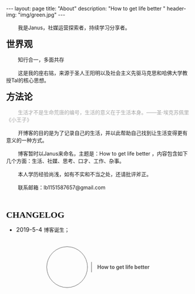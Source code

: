 <p>
    ---
layout: page
title: &quot;About&quot;
description: &quot;How to get life better &quot; 
header-img: &quot;img/green.jpg&quot;
---
</p>
<section data-role="outer" label="Powered by 135editor.com" style="font-size:16px;">
    <section data-role="paragraph" class="_135editor">
        <p style="margin-bottom: 0px; text-indent: 2em;">
            <span style="font-size:14px">我是Janus，社媒运营探索者，持续学习分享者。</span>
        </p>
        <p>
            <strong style="text-indent: 0em; caret-color: red;"><span style="font-size: 24px; font-family: 宋体;">世界观</span></strong><br/>
        </p>
        <p style="margin-bottom: 0px; text-indent: 2em;">
            <span style="font-size:14px">知行合一，多面共存</span>
        </p>
        <p style="margin-bottom: 0px; text-indent: 2em;">
            <span style="font-size:14px">这是我的座右铭，来源于圣人王阳明以及社会主义先驱马克思和哈佛大学教授Tal的核心思想。</span>
        </p>
        <p style="margin-bottom: 0px; text-indent: 0em;">
            <strong><span style="font-size: 24px; font-family: 宋体;">方法论</span></strong>
        </p>
        <p style="margin-bottom: 0px; text-indent: 2em;">
            <span style="font-size:14px;color:#a5a5a5">生活才不是生命荒唐的编号，生活的意义在于生活本身。</span><span style="text-indent: 2em; caret-color: red; font-size: 14px; color: #A5A5A5;">——</span><span style="text-indent: 2em; caret-color: red; font-size: 14px; color: #A5A5A5;">圣·埃克苏佩里《小王子》</span>
        </p>
        <p style="margin-bottom: 0px; text-indent: 2em;">
            <span style="font-size:14px">开博客的目的是为了记录自己的生活，并以此帮助自己找到让生活变得更有意义的一种方式。</span>
        </p>
        <p style="margin-bottom: 0px; text-indent: 2em;">
            <span style="font-size:14px">博客暂时以Janus来命名，主题是：How to get life better ，内容包含如下几个方面：生活、社媒、思考、口才、工作、杂事。</span>
        </p>
        <p style="margin-bottom: 0px; text-indent: 2em;">
            <span style="font-size:14px">本人学历经验尚浅，如有不实和不当之处，还请批评斧正。</span>
        </p>
        <p style="margin-bottom: 0px; text-indent: 2em;">
            <span style="font-size:14px">联系<span style="caret-color: red">邮箱：lb1151587657@gmail.com</span></span>
        </p>
        <p style="margin-bottom: 0px; text-indent: 2em;">
            <br/>
        </p>
        <p style="margin-bottom: 0px; text-indent: 0em;">
            <strong><span style="font-size: 24px; font-family: 宋体;">CHANGELOG</span></strong>
        </p>
        <ul class=" list-paddingleft-2" style="list-style-type: disc;">
            <li>
                <p style="margin-bottom: 0px; text-indent: 0em;" dir="ltr">
                    <span style="text-indent: 0em; caret-color: red;">2019-5-4 </span><span style="text-indent: 0em; caret-color: red; font-size: 14px;">博客诞生；</span>
                </p>
            </li>
        </ul>
        <p style="margin-bottom: 0px; text-indent: 2em;">
            <br/>
        </p>
    </section>
</section>
<section data-role="outer" label="Powered by 135editor.com" style="font-size:16px;">
    <section class="_135editor" data-tools="135编辑器" data-id="93028">
        <section style="padding: 0px 5px; display: -webkit-flex; justify-content: center; align-items: center; box-sizing: border-box;">
            <section style="text-align: center;">
                <section style="box-sizing: border-box; padding: 0px;">
                    <section style="display: flex;justify-content: flex-start;">
                        <section style="margin: 0px auto; padding: 5px; border: 1px solid #545454; border-radius: 100%; box-sizing: border-box;">
                            <section class="135bg" style="background-position: center center; margin: 0px auto; border-radius: 50%; width: 100px; height: 100px; background-image: url(&quot;http://image.135editor.com/files/users/230/2305330/201905/jqLdfJ2Q_dgdT.jpg&quot;); background-repeat: no-repeat; background-size: cover; background-color: rgba(0, 0, 0, 0); padding: 0px; overflow-y: auto; box-sizing: border-box;">
                                <span data-role="width" style="display: inline-block; width: 50px;"></span>
                            </section>
                        </section>
                    </section>
                </section>
            </section>
            <section style="padding-left: 15px; margin-left: 10px; border-left: 1px solid #545454; line-height: 1.75em; color: #545454; box-sizing: border-box;" class="135brush">
                <section style="font-size:14px;" class="135brush" data-brushtype="text">
                    <strong>How to get life better&nbsp;</strong>
                </section>
            </section>
        </section>
    </section>
</section>